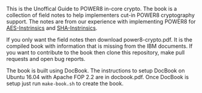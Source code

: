 This is the Unoffical Guide to POWER8 in-core crypto. The book is a collection of field notes to help implementers cut-in POWER8 cryptography support. The notes are from our experience with implementing POWER8 for [AES-Instrinsics](https://github.com/noloader/AES-Intrinsics) and [SHA-Instrinsics](https://github.com/noloader/SHA-Intrinsics).

If you only want the field notes then download power8-crypto.pdf. It is the compiled book with information that is missing from the IBM documents. If you want to contribute to the book then clone this repository, make pull requests and open bug reports.

The book is built using DocBook. The instructions to setup DocBook on Ubuntu 16.04 with Apache FOP 2.2 are in docbook.pdf. Once DocBook is setup just run `make-book.sh` to create the book.

